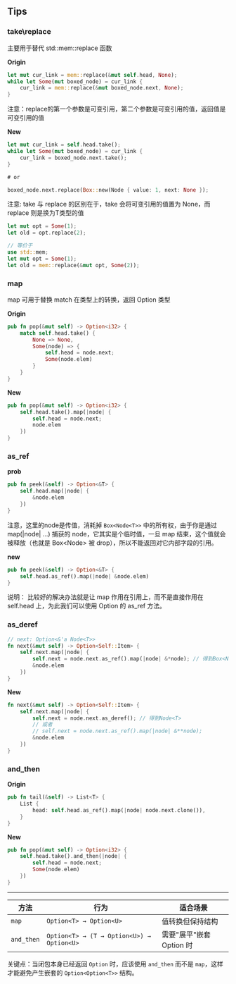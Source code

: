 ## Tips

### take\replace

主要用于替代 std::mem::replace 函数

**Origin**
``` rust 
let mut cur_link = mem::replace(&mut self.head, None);
while let Some(mut boxed_node) = cur_link {
    cur_link = mem::replace(&mut boxed_node.next, None);
}
```
注意：replace的第一个参数是可变引用，第二个参数是可变引用的值，返回值是可变引用的值

**New**
``` rust
let mut cur_link = self.head.take();
while let Some(mut boxed_node) = cur_link {
    cur_link = boxed_node.next.take();
}

# or

boxed_node.next.replace(Box::new(Node { value: 1, next: None });
```
注意: take 与 replace 的区别在于，take 会将可变引用的值置为 None，而 replace 则是换为T类型的值

``` rust
let mut opt = Some(1);
let old = opt.replace(2);

// 等价于
use std::mem;
let mut opt = Some(1);
let old = mem::replace(&mut opt, Some(2));

```


### map

map 可用于替换 match 在类型上的转换，返回 Option<T> 类型

**Origin**
``` rust
pub fn pop(&mut self) -> Option<i32> {
    match self.head.take() {
        None => None,
        Some(node) => {
            self.head = node.next;
            Some(node.elem)
        }
    }
}
```

**New**
``` rust
pub fn pop(&mut self) -> Option<i32> {
    self.head.take().map(|node| {
        self.head = node.next;
        node.elem
    })
}
```

### as_ref

**prob**
``` rust
pub fn peek(&self) -> Option<&T> {
    self.head.map(|node| {
        &node.elem
    })
}
```
注意，这里的node是传值，消耗掉 `Box<Node<T>>` 中的所有权，由于你是通过 map(|node| ...) 捕获的 node，它其实是个临时值，一旦 map 结束，这个值就会被释放（也就是 Box<Node<T>> 被 drop），所以不能返回对它内部字段的引用。

**new**
``` rust
pub fn peek(&self) -> Option<&T> {
    self.head.as_ref().map(|node| &node.elem)
}
```
说明： 比较好的解决办法就是让 map 作用在引用上，而不是直接作用在 self.head 上，为此我们可以使用 Option 的 as_ref 方法。


### as_deref 
``` rust
// next: Option<&'a Node<T>>
fn next(&mut self) -> Option<Self::Item> {
    self.next.map(|node| {
        self.next = node.next.as_ref().map(|node| &*node); // 得到Box<Node<T>>
        &node.elem
    })
}
```

**New**
``` rust
fn next(&mut self) -> Option<Self::Item> {
    self.next.map(|node| {
        self.next = node.next.as_deref(); // 得到Node<T>
        // 或者
        // self.next = node.next.as_ref().map(|node| &**node);
        &node.elem
    })
}
```


### and_then

**Origin**
``` rust
pub fn tail(&self) -> List<T> {
    List {
        head: self.head.as_ref().map(|node| node.next.clone()),
    }
}
```

**New**
``` rust
pub fn pop(&mut self) -> Option<i32> {
    self.head.take().and_then(|node| {
        self.head = node.next;
        Some(node.elem)
    })
}
```

-------------------


| 方法       | 行为                                      | 适合场景                 |
| ---------- | ----------------------------------------- | ------------------------ |
| `map`      | `Option<T> → Option<U>`                   | 值转换但保持结构         |
| `and_then` | `Option<T> → (T → Option<U>) → Option<U>` | 需要"展平"嵌套 Option 时 |

关键点：当闭包本身已经返回 `Option` 时，应该使用 `and_then` 而不是 `map`，这样才能避免产生嵌套的 `Option<Option<T>>` 结构。
